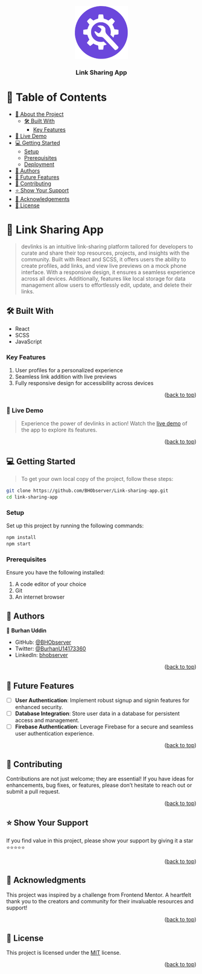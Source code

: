  <a name="readme-top"></a>

 <div align="center">

  <!-- LOGO -->
   <img src="./src/assets/logo-head.png" alt="logo" width="140" height="auto" />
   <br/>

   <h3><b>Link Sharing App</b></h3>

 </div>

 
 # 📗 Table of Contents

 - [📖 About the Project](#about-project)
   - [🛠 Built With](#built-with)
     - [Key Features](#key-features)
 - [🚀 Live Demo](#live-demo)
 - [💻 Getting Started](#getting-started)
   - [Setup](#setup)
   - [Prerequisites](#prerequisites)
   - [Deployment](#deployment)
 - [👥 Authors](#authors)
 - [🔭 Future Features](#future-features)
 - [🤝 Contributing](#contributing)
 - [⭐️ Show Your Support](#support)
 - [🙏 Acknowledgements](#acknowledgements)
 - [📝 License](#license)

 
 # 📖 Link Sharing App <a name="about-project"></a>

 > devlinks is an intuitive link-sharing platform tailored for developers to curate and share their top resources, projects, and insights with the community. Built with React and SCSS, it offers users the ability to create profiles, add links, and view live previews on a mock phone interface. With a responsive design, it ensures a seamless experience across all devices. Additionally, features like local storage for data management allow users to effortlessly edit, update, and delete their links.

 ## 🛠 Built With <a name="built-with"></a>
 - React
 - SCSS
 - JavaScript

 
 ### Key Features <a name="key-features"></a>
 1. User profiles for a personalized experience
 2. Seamless link addition with live previews
 3. Fully responsive design for accessibility across devices

 <p align="right">(<a href="#readme-top">back to top</a>)</p>

 
 ### 🚀 Live Demo

 > Experience the power of devlinks in action! Watch the [live demo]() of the app to explore its features.

 <p align="right">(<a href="#readme-top">back to top</a>)</p>


 ## 💻 Getting Started <a name="getting-started"></a>

 > To get your own local copy of the project, follow these steps:

 ```sh
 git clone https://github.com/BHObserver/Link-sharing-app.git
 cd link-sharing-app
 ```

 ### Setup

 Set up this project by running the following commands:

 ```sh
 npm install
 npm start
 ```

 ### Prerequisites

 Ensure you have the following installed:
 1. A code editor of your choice
 2. Git
 3. An internet browser


 ## 👥 Authors <a name="authors"></a>

 👤 **Burhan Uddin**

 - GitHub: [@BHObserver](https://github.com/BHObserver)
 - Twitter: [@BurhanU14173360](https://twitter.com/BurhanU14173360)
 - LinkedIn: [bhobserver](https://www.linkedin.com/in/hans-dev)

 <p align="right">(<a href="#readme-top">back to top</a>)</p>

 ## 🔭 Future Features <a name="future-features"></a>

 - [ ] **User Authentication**: Implement robust signup and signin features for enhanced security.
 - [ ] **Database Integration**: Store user data in a database for persistent access and management.
 - [ ] **Firebase Authentication**: Leverage Firebase for a secure and seamless user authentication experience.

 <p align="right">(<a href="#readme-top">back to top</a>)</p>

 ## 🤝 Contributing <a name="contributing"></a>

 Contributions are not just welcome; they are essential! If you have ideas for enhancements, bug fixes, or features, please don’t hesitate to reach out or submit a pull request.

 <p align="right">(<a href="#readme-top">back to top</a>)</p>

 ## ⭐️ Show Your Support <a name="support"></a>

 If you find value in this project, please show your support by giving it a star ⭐️⭐️⭐️⭐️⭐️

 <p align="right">(<a href="#readme-top">back to top</a>)</p>

 ## 🙏 Acknowledgments <a name="acknowledgements"></a>

 This project was inspired by a challenge from Frontend Mentor. A heartfelt thank you to the creators and community for their invaluable resources and support!

 <p align="right">(<a href="#readme-top">back to top</a>)</p>

 ## 📝 License <a name="license"></a>

 This project is licensed under the [MIT](./LICENSE) license.

 <p align="right">(<a href="#readme-top">back to top</a>)</p>
